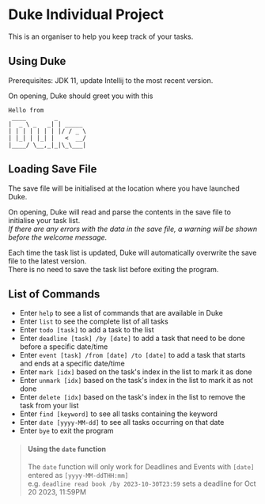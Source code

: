 # Duke Individual Project

This is an organiser to help you keep track of your tasks. 

## Using Duke

Prerequisites: JDK 11, update Intellij to the most recent version.

On opening, Duke should greet you with this
```
Hello from
 ____        _        
|  _ \ _   _| | _____ 
| | | | | | | |/ / _ \
| |_| | |_| |   <  __/
|____/ \__,_|_|\_\___|
```

## Loading Save File

The save file will be initialised at the location where you have launched Duke.   

On opening, Duke will read and parse the contents in the save file to initialise your task list.  
*If there are any errors with the data in the save file, a warning will be shown before the welcome message.*  

Each time the task list is updated, Duke will automatically overwrite the save file to the latest version.  
There is no need to save the task list before exiting the program. 

## List of Commands
- Enter ```help``` to see a list of commands that are available in Duke
- Enter ```list``` to see the complete list of all tasks
- Enter ```todo [task]``` to add a task to the list
- Enter ```deadline [task] /by [date]``` to add a task that need to be done before a specific date/time
- Enter ```event [task] /from [date] /to [date]``` to add a task that starts and ends at a specific date/time
- Enter ```mark [idx]``` based on the task's index in the list to mark it as done 
- Enter ```unmark [idx]``` based on the task's index in the list to mark it as not done 
- Enter ```delete [idx]``` based on the task's index in the list to remove the task from your list
- Enter ```find [keyword]``` to see all tasks containing the keyword
- Enter ```date [yyyy-MM-dd]``` to see all tasks occurring on that date
- Enter ```bye``` to exit the program  

> #### Using the ```date``` function
> The ```date``` function will only work for Deadlines and Events with ```[date]``` entered as ```[yyyy-MM-ddTHH:mm]```       
> e.g. ```deadline read book /by 2023-10-30T23:59``` sets a deadline for Oct 20 2023, 11:59PM
